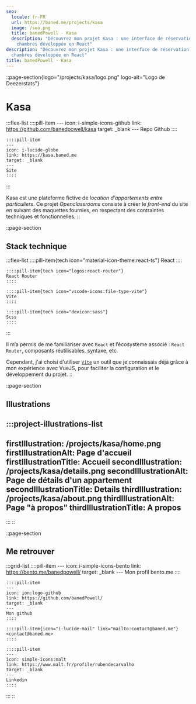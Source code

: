 ```yaml
---
seo:
  locale: fr-FR
  url: https://baned.me/projects/kasa
  image: /seo.png
  title: banedPowell ⋅ Kasa
  description: "Découvrez mon projet Kasa : une interface de réservation de
    chambres développée en React"
description: "Découvrez mon projet Kasa : une interface de réservation de
  chambres développée en React"
title: banedPowell ⋅ Kasa
---
```


::page-section{logo="/projects/kasa/logo.png" logo-alt="Logo de Deezerstats"}
# Kasa

  :::flex-list
    ::::pill-item
    ---
    icon: i-simple-icons-github
    link: https://github.com/banedpowell/kasa
    target: _blank
    ---
    Repo Github
    ::::
  
    ::::pill-item
    ---
    icon: i-lucide-globe
    link: https://kasa.baned.me
    target: _blank
    ---
    Site
    ::::
  :::

Kasa est une plateforme fictive de *location d’appartements entre particuliers*. Ce projet *Openclassrooms* consiste à créer le *front-end* du site en suivant des maquettes fournies, en respectant des contraintes techniques et fonctionnelles.
::

::page-section
## Stack technique

  :::flex-list
    ::::pill-item{tech icon="material-icon-theme:react-ts"}
    React
    ::::
  
    ::::pill-item{tech icon="logos:react-router"}
    React Router
    ::::
  
    ::::pill-item{tech icon="vscode-icons:file-type-vite"}
    Vite
    ::::
  
    ::::pill-item{tech icon="devicon:sass"}
    Scss
    ::::
  :::

Il m’a permis de me familiariser avec `React` et l’écosystème associé : `React Router`, composants réutilisables, syntaxe, etc.

Cependant, j'ai choisi d'utiliser [`Vite`](https://vite.dev/) un outil que je connaissais déjà grâce à mon expérience avec VueJS, pour faciliter la configuration et le développement du projet.
::

::page-section
## Illustrations

  :::project-illustrations-list
  ---
  firstIllustration: /projects/kasa/home.png
  firstIllustrationAlt: Page d'accueil
  firstIllustrationTitle: Accueil
  secondIllustration: /projects/kasa/details.png
  secondIllustrationAlt: Page de détails d'un appartement
  secondIllustrationTitle: Details
  thirdIllustration: /projects/kasa/about.png
  thirdIllustrationAlt: Page "à propos"
  thirdIllustrationTitle: A propos
  ---
  :::
::

::page-section
## Me retrouver

  :::grid-list
    ::::pill-item
    ---
    icon: i-simple-icons-bento
    link: https://bento.me/banedpowell/
    target: _blank
    ---
    Mon profil bento.me
    ::::
  
    ::::pill-item
    ---
    icon: ion:logo-github
    link: https://github.com/banedPowell/
    target: _blank
    ---
    Mon github
    ::::
  
    ::::pill-item{icon="i-lucide-mail" link="mailto:contact@baned.me"}
    <contact@baned.me>
    ::::
  
    ::::pill-item
    ---
    icon: simple-icons:malt
    link: https://www.malt.fr/profile/rubendecarvalho
    target: _blank
    ---
    Linkedin
    ::::
  :::
::
